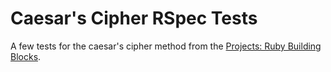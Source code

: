 # Caesar's Cipher RSpec Tests

A few tests for the caesar's cipher method from the [Projects: Ruby Building Blocks](http://www.theodinproject.com/ruby-programming/building-blocks).
